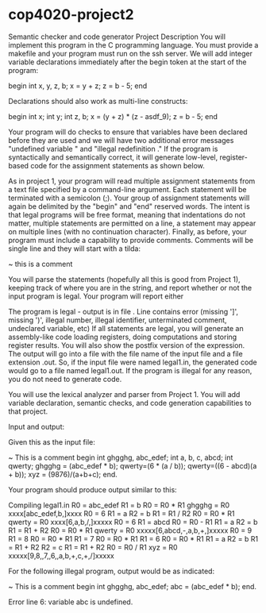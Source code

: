 # cop4020-project2

Semantic checker and code generator
Project Description
You will implement this program in the C programming language. You must provide a makefile and your program must run on the ssh server. We will add integer variable declarations immediately after the begin token at the start of the program:

begin
int x, y, z, b;
x = y + z;
z = b - 5;
end

Declarations should also work as multi-line constructs:

begin
int x;
int y;
int z, b;
x = (y + z) * (z - asdf_9);
z = b - 5;
end

Your program will do checks to ensure that variables have been declared before they are used and we will have two additional error messages "undefined variable " and "illegal redefinition ." If the program is syntactically and semantically correct, it will generate low-level, register-based code for the assignment statements as shown below.

As in project 1, your program will read multiple assignment statements from a text file specified by a command-line argument. Each statement will be terminated with a semicolon (;). Your group of assignment statements will again be delimited by the "begin" and "end" reserved words. The intent is that legal programs will be free format, meaning that indentations do not matter, multiple statements are permitted on a line, a statement may appear on multiple lines (with no continuation character). Finally, as before, your program must include a capability to provide comments. Comments will be single line and they will start with a tilda:

~ this is a comment

You will parse the statements (hopefully all this is good from Project 1), keeping track of where you are in the string, and report whether or not the input program is legal. Your program will report either

The program is legal - output is in file .
Line contains error (missing ']', missing ')', illegal number, illegal identifier, unterminated comment, undeclared variable, etc)
If all statements are legal, you will generate an assembly-like code loading registers, doing computations and storing register results. You will also show the postfix version of the expression. The output will go into a file with the file name of the input file and a file extension .out. So, if the input file were named legal1.in, the generated code would go to a file named legal1.out. If the program is illegal for any reason, you do not need to generate code.

You will use the lexical analyzer and parser from Project 1. You will add variable declaration, semantic checks, and code generation capabilities to that project.

Input and output:

Given this as the input file:

~ This is a comment 
begin
int ghgghg, abc_edef;
int a, b, c, abcd;
int qwerty;
ghgghg = (abc_edef * b);
qwerty=(6 * (a / b));
qwerty=((6 - abcd)(a + b));
xyz = (9876)/(a+b+c);
end.

Your program should produce output similar to this:

Compiling legal1.in
R0 = abc_edef
R1 = b
R0 = R0 * R1
ghgghg = R0
xxxx[abc_edef,b,]xxxx
R0 = 6
R1 = a
R2 = b
R1 = R1 / R2
R0 = R0 * R1
qwerty = R0
xxxx[6,a,b,/,]xxxxx
R0 = 6
R1 = abcd
R0 = R0 - R1
R1 = a
R2 = b
R1 = R1 + R2
R0 = R0 * R1
qwerty = R0
xxxxx[6,abcd,-,a,b,+,]xxxxx
R0 = 9
R1 = 8
R0 = R0 * R1
R1 = 7
R0 = R0 * R1
R1 = 6
R0 = R0 * R1
R1 = a
R2 = b
R1 = R1 + R2
R2 = c
R1 = R1 + R2
R0 = R0 / R1
xyz = R0
xxxxx[9,8,,7,,6,,a,b,+,c,+,/]xxxxx

For the following illegal program, output would be as indicated:

~ This is a comment
begin
int ghgghg, abc_edef;
abc = (abc_edef * b);
end.

Error line 6: variable abc is undefined.
